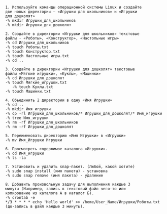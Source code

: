     1. Используйте команды операционной системы Linux и создайте
    две новых директории – «Игрушки для школьников» и «Игрушки
    для дошколят»
    -% mkdir Игрушки_для_школьников
    -% mkdir Игрушки_для_дошколят

    2. Создайте в директории «Игрушки для школьников» текстовые
    файлы - «Роботы», «Конструктор», «Настольные игры»
    -% cd Игрушки_для_школьников
    -% touch Роботы.txt
    -% touch Конструктор.txt
    -% touch Настольные игры.txt
    -% cd ..

    3. Создайте в директории «Игрушки для дошколят» текстовые
    файлы «Мягкие игрушки», «Куклы», «Машинки»
    -% cd Игрушки_для_дошколят
    -% touch Мягкие_игрушки.txt
       -% touch Куклы.txt
    -% touch Машинки.txt

    4. Объединить 2 директории в одну «Имя Игрушки»
    -% cd ..
    -% mkdir Имя_игрушки
    -% cp -rl Игрушки_для_школьников/* Игрушки_для_дошколят/* Имя_игрушки
    -% tree Имя_игрушки
    -% rm -rf Игрушки_для_школьников
    -% rm -rf Игрушки_для_дошколят

    5. Переименовать директорию «Имя Игрушки» в «Игрушки»
    -% mv Имя_Игрушки Игрушки

    6. Просмотреть содержимое каталога «Игрушки».
    -% cd Имя_игрушки
    -% ls -la

    7. Установить и удалить snap-пакет. (Любой, какой хотите)
    -% sudo snap install (имя пакета) - установка
    -% sudo snap remove (имя пакета) - удаление

    8. Добавить произвольную задачу для выполнения каждые 3
    минуты (Например, запись в текстовый файл чего-то или
    копирование из каталога А в каталог Б).
    -% crontab -e
    */3 * * * * echo 'Hello world' >> /home/User_Name/Игрушки/Роботы.txt
    (до-запись в файл каждые 3 минуты).